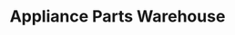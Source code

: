 ---
title: "Appliance Parts Warehouse"
url: /high-point/appliance-parts-warehouse/
shop: Allgemein
---